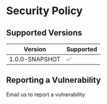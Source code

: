 # Security Policy

## Supported Versions

| Version | Supported          |
| ------- | ------------------ |
| 1.0.0-SNAPSHOT   | :white_check_mark: |

## Reporting a Vulnerability

Email us to report a vulnerability

